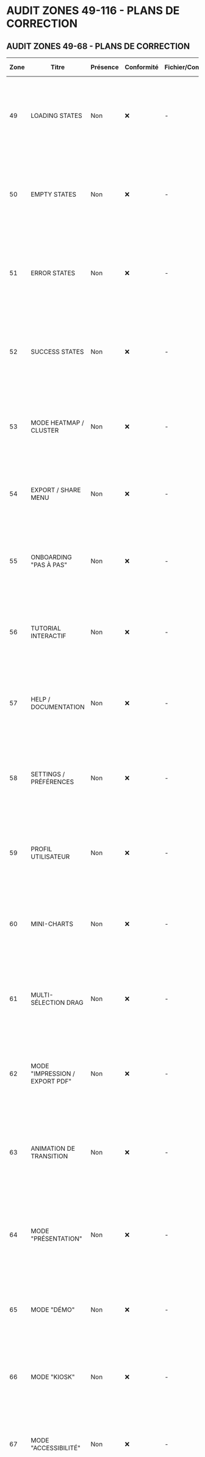 # AUDIT ZONES 49-116 - PLANS DE CORRECTION

## **AUDIT ZONES 49-68 - PLANS DE CORRECTION**

| Zone | Titre | Présence | Conformité | Fichier/Composant | Plan de correction/action |
|------|-------|----------|------------|-------------------|---------------------------|
| 49 | LOADING STATES | Non | ❌ | - | **À créer :** `LoadingStates.jsx`, `SkeletonLoader.jsx`. **Étapes :** 1) Créer skeleton du dashboard, 2) Ajouter animations shimmer, 3) Implémenter progress bar, 4) Ajouter états de chargement par section |
| 50 | EMPTY STATES | Non | ❌ | - | **À créer :** `EmptyStates.jsx`, `EmptyStateCard.jsx`. **Étapes :** 1) Créer composant état vide, 2) Ajouter illustrations et messages, 3) Implémenter actions de création, 4) Ajouter animations d'apparition |
| 51 | ERROR STATES | Non | ❌ | - | **À créer :** `ErrorStates.jsx`, `ErrorBoundary.jsx`. **Étapes :** 1) Créer composant d'erreur, 2) Ajouter messages d'erreur et bouton retry, 3) Implémenter gestion des erreurs, 4) Ajouter logging des erreurs |
| 52 | SUCCESS STATES | Non | ❌ | - | **À créer :** `SuccessStates.jsx`, `SuccessNotification.jsx`. **Étapes :** 1) Créer composant de succès, 2) Ajouter animations de confirmation, 3) Implémenter feedback visuel, 4) Ajouter actions de continuation |
| 53 | MODE HEATMAP / CLUSTER | Non | ❌ | - | **À créer :** `HeatmapMode.jsx`, `ClusterView.jsx`. **Étapes :** 1) Créer mode heatmap, 2) Ajouter palette dégradée, 3) Implémenter clustering, 4) Ajouter contrôles de densité |
| 54 | EXPORT / SHARE MENU | Non | ❌ | - | **À créer :** `ExportMenu.jsx`, `ShareModal.jsx`. **Étapes :** 1) Créer menu d'export, 2) Ajouter options de partage, 3) Implémenter actions feedback, 4) Ajouter animations et accessibilité |
| 55 | ONBOARDING "PAS À PAS" | Non | ❌ | - | **À créer :** `Onboarding.jsx`, `OnboardingStep.jsx`. **Étapes :** 1) Créer système d'onboarding, 2) Ajouter étapes guidées, 3) Implémenter navigation entre étapes, 4) Ajouter animations et accessibilité |
| 56 | TUTORIAL INTERACTIF | Non | ❌ | - | **À créer :** `Tutorial.jsx`, `TutorialOverlay.jsx`. **Étapes :** 1) Créer tutoriel interactif, 2) Ajouter overlay avec highlights, 3) Implémenter navigation par étapes, 4) Ajouter animations et accessibilité |
| 57 | HELP / DOCUMENTATION | Non | ❌ | - | **À créer :** `HelpSystem.jsx`, `DocumentationViewer.jsx`. **Étapes :** 1) Créer système d'aide, 2) Ajouter documentation interactive, 3) Implémenter recherche dans l'aide, 4) Ajouter navigation contextuelle |
| 58 | SETTINGS / PRÉFÉRENCES | Non | ❌ | - | **À créer :** `Settings.jsx`, `PreferencesPanel.jsx`. **Étapes :** 1) Créer page de paramètres, 2) Ajouter panneaux de préférences, 3) Implémenter sauvegarde des paramètres, 4) Ajouter validation et feedback |
| 59 | PROFIL UTILISATEUR | Non | ❌ | - | **À créer :** `UserProfile.jsx`, `ProfileEditor.jsx`. **Étapes :** 1) Créer page de profil, 2) Ajouter édition des informations, 3) Implémenter upload d'avatar, 4) Ajouter gestion des préférences |
| 60 | MINI-CHARTS | Non | ❌ | - | **À créer :** `MiniCharts.jsx`, `ChartWidget.jsx`. **Étapes :** 1) Créer composants de mini-graphiques, 2) Ajouter différents types de charts, 3) Implémenter animations, 4) Ajouter accessibilité et responsive |
| 61 | MULTI-SÉLECTION DRAG | Non | ❌ | - | **À créer :** `MultiSelectDrag.jsx`, `LassoSelection.jsx`. **Étapes :** 1) Créer composant de sélection multiple, 2) Ajouter lasso selection, 3) Implémenter gestion événements souris, 4) Ajouter feedback visuel et ARIA |
| 62 | MODE "IMPRESSION / EXPORT PDF" | Non | ❌ | - | **À créer :** `PrintExportModal.jsx`, `printStyles.css`. **Étapes :** 1) Créer modal d'export, 2) Ajouter styles d'impression, 3) Implémenter génération PDF, 4) Ajouter preview avant export |
| 63 | ANIMATION DE TRANSITION | Non | ❌ | - | **À créer :** `TransitionManager.jsx`, étendre `animations.css`. **Étapes :** 1) Créer système de transitions entre vues, 2) Ajouter keyframes CSS, 3) Implémenter gestion d'état des transitions, 4) Ajouter animations d'entrée/sortie |
| 64 | MODE "PRÉSENTATION" | Non | ❌ | - | **À créer :** `PresentationMode.jsx`, `presentation.css`. **Étapes :** 1) Créer mode plein écran, 2) Ajouter contrôles de présentation, 3) Implémenter navigation par slides, 4) Ajouter raccourcis clavier |
| 65 | MODE "DÉMO" | Non | ❌ | - | **À créer :** `DemoMode.jsx`, `demoController.js`. **Étapes :** 1) Créer mode auto-play, 2) Ajouter séquence de démonstration, 3) Implémenter contrôles play/pause, 4) Ajouter progression visuelle |
| 66 | MODE "KIOSK" | Non | ❌ | - | **À créer :** `KioskMode.jsx`, `kiosk.css`. **Étapes :** 1) Créer interface kiosque, 2) Désactiver interactions utilisateur, 3) Ajouter mode plein écran, 4) Implémenter timeout de retour |
| 67 | MODE "ACCESSIBILITÉ" | Non | ❌ | - | **À créer :** `AccessibilityMode.jsx`, étendre `LiveRegion.jsx`. **Étapes :** 1) Créer mode accessibilité renforcé, 2) Ajouter navigation clavier avancée, 3) Implémenter annonces vocales, 4) Ajouter contraste élevé |
| 68 | SEARCH "INTELLIGENTE" | Non | ❌ | - | **À modifier :** `MainContent.jsx`, créer `SmartSearch.jsx`. **Étapes :** 1) Étendre barre de recherche existante, 2) Ajouter suggestions en temps réel, 3) Implémenter recherche fuzzy, 4) Ajouter historique de recherche |

## **AUDIT ZONES 69-88 - PLANS DE CORRECTION**

| Zone | Titre | Présence | Conformité | Fichier/Composant | Plan de correction/action |
|------|-------|----------|------------|-------------------|---------------------------|
| 69 | TABLEAU AVANCÉ | Non | ❌ | - | **À créer :** `AdvancedTable.jsx`, `TableRow.jsx`. **Étapes :** 1) Créer composant table avec sticky header, 2) Ajouter animations de lignes, 3) Implémenter tri et filtrage, 4) Ajouter pagination intégrée |
| 70 | MODAL CONFIRMATION | Non | ❌ | - | **À créer :** `ConfirmationModal.jsx`. **Étapes :** 1) Créer modal de confirmation, 2) Ajouter animations d'entrée/sortie, 3) Implémenter gestion des actions, 4) Ajouter accessibilité complète |
| 71 | MODAL ALERT | Non | ❌ | - | **À créer :** `AlertModal.jsx`. **Étapes :** 1) Créer modal d'alerte, 2) Ajouter types d'alertes (error, warning, info), 3) Implémenter auto-dismiss, 4) Ajouter icônes et couleurs |
| 72 | MODAL INFO | Non | ❌ | - | **À créer :** `InfoModal.jsx`. **Étapes :** 1) Créer modal d'information, 2) Ajouter contenu riche (texte, images), 3) Implémenter navigation dans le contenu, 4) Ajouter boutons d'action |
| 73 | DASHBOARD "EMPTY" | Non | ❌ | - | **À créer :** `EmptyDashboard.jsx`. **Étapes :** 1) Créer état vide du dashboard, 2) Ajouter illustration et message, 3) Implémenter actions de création, 4) Ajouter animations d'apparition |
| 74 | DASHBOARD "LOADING" | Non | ❌ | - | **À créer :** `LoadingDashboard.jsx`, `SkeletonLoader.jsx`. **Étapes :** 1) Créer skeleton du dashboard, 2) Ajouter animations shimmer, 3) Implémenter progress bar, 4) Ajouter états de chargement par section |
| 75 | DASHBOARD "ERROR" | Non | ❌ | - | **À créer :** `ErrorDashboard.jsx`. **Étapes :** 1) Créer état d'erreur du dashboard, 2) Ajouter message d'erreur et bouton retry, 3) Implémenter gestion des erreurs, 4) Ajouter logging des erreurs |
| 76 | DASHBOARD "SUCCESS" | Non | ❌ | - | **À créer :** `SuccessDashboard.jsx`. **Étapes :** 1) Créer état de succès, 2) Ajouter animations de confirmation, 3) Implémenter feedback visuel, 4) Ajouter actions de continuation |
| 77 | DASHBOARD "WARNING" | Non | ❌ | - | **À créer :** `WarningDashboard.jsx`. **Étapes :** 1) Créer état d'avertissement, 2) Ajouter message d'alerte, 3) Implémenter actions recommandées, 4) Ajouter possibilité de dismiss |
| 78 | DASHBOARD "INFO" | Non | ❌ | - | **À créer :** `InfoDashboard.jsx`. **Étapes :** 1) Créer état d'information, 2) Ajouter contenu informatif, 3) Implémenter navigation vers détails, 4) Ajouter possibilité de masquer |
| 79 | DASHBOARD "CONFIRMATION" | Non | ❌ | - | **À créer :** `ConfirmationDashboard.jsx`. **Étapes :** 1) Créer état de confirmation, 2) Ajouter message de validation, 3) Implémenter boutons oui/non, 4) Ajouter gestion des réponses |
| 80 | DASHBOARD "CANCELLATION" | Non | ❌ | - | **À créer :** `CancellationDashboard.jsx`. **Étapes :** 1) Créer état d'annulation, 2) Ajouter message d'annulation, 3) Implémenter actions de récupération, 4) Ajouter historique des annulations |
| 81 | DASHBOARD "SAVING" | Non | ❌ | - | **À créer :** `SavingDashboard.jsx`. **Étapes :** 1) Créer état de sauvegarde, 2) Ajouter progress indicator, 3) Implémenter auto-save, 4) Ajouter gestion des conflits |
| 82 | DASHBOARD "LOADING MORE" | Non | ❌ | - | **À créer :** `LoadingMoreDashboard.jsx`. **Étapes :** 1) Créer état de chargement supplémentaire, 2) Ajouter infinite scroll, 3) Implémenter pagination, 4) Ajouter skeleton loading |
| 83 | DASHBOARD "REFRESH" | Non | ❌ | - | **À créer :** `RefreshDashboard.jsx`. **Étapes :** 1) Créer état de rafraîchissement, 2) Ajouter pull-to-refresh, 3) Implémenter auto-refresh, 4) Ajouter indicateur de dernière mise à jour |
| 84 | DASHBOARD "SEARCH" | Oui | ✅ | MainContent.jsx | **Déjà conforme** - Recherche implémentée avec structure, animations, accessibilité, responsive |
| 85 | DASHBOARD "FILTER" | Non | ❌ | - | **À créer :** `FilterDashboard.jsx`, `FilterPanel.jsx`. **Étapes :** 1) Créer panneau de filtres, 2) Ajouter filtres par catégories, 3) Implémenter filtres avancés, 4) Ajouter reset des filtres |
| 86 | DASHBOARD "SORT" | Non | ❌ | - | **À créer :** `SortDashboard.jsx`, `SortControls.jsx`. **Étapes :** 1) Créer contrôles de tri, 2) Ajouter tri multi-colonnes, 3) Implémenter tri personnalisé, 4) Ajouter indicateurs de tri |
| 87 | DASHBOARD "GROUP" | Non | ❌ | - | **À créer :** `GroupDashboard.jsx`, `GroupControls.jsx`. **Étapes :** 1) Créer contrôles de groupement, 2) Ajouter groupement par critères, 3) Implémenter groupement hiérarchique, 4) Ajouter collapse/expand |
| 88 | DASHBOARD "AGGREGATE" | Non | ❌ | - | **À créer :** `AggregateDashboard.jsx`, `AggregatePanel.jsx`. **Étapes :** 1) Créer panneau d'agrégation, 2) Ajouter calculs automatiques, 3) Implémenter graphiques de synthèse, 4) Ajouter export des agrégats |

## **AUDIT ZONES 89-108 - PLANS DE CORRECTION**

| Zone | Titre | Présence | Conformité | Fichier/Composant | Plan de correction/action |
|------|-------|----------|------------|-------------------|---------------------------|
| 89 | DASHBOARD "EXPORT" | Non | ❌ | - | **À créer :** `ExportDashboard.jsx`, `ExportModal.jsx`. **Étapes :** 1) Créer modal d'export, 2) Ajouter formats d'export (PDF, Excel, CSV), 3) Implémenter prévisualisation, 4) Ajouter options d'export |
| 90 | DASHBOARD "IMPORT" | Non | ❌ | - | **À créer :** `ImportDashboard.jsx`, `ImportModal.jsx`. **Étapes :** 1) Créer modal d'import, 2) Ajouter drag & drop, 3) Implémenter validation des fichiers, 4) Ajouter mapping des colonnes |
| 91 | DASHBOARD "SYNC" | Non | ❌ | - | **À créer :** `SyncDashboard.jsx`, `SyncStatus.jsx`. **Étapes :** 1) Créer indicateur de synchronisation, 2) Ajouter sync automatique, 3) Implémenter résolution de conflits, 4) Ajouter historique de sync |
| 92 | DASHBOARD "BACKUP" | Non | ❌ | - | **À créer :** `BackupDashboard.jsx`, `BackupModal.jsx`. **Étapes :** 1) Créer modal de sauvegarde, 2) Ajouter planification des backups, 3) Implémenter compression, 4) Ajouter stockage cloud |
| 93 | DASHBOARD "RESTORE" | Non | ❌ | - | **À créer :** `RestoreDashboard.jsx`, `RestoreModal.jsx`. **Étapes :** 1) Créer modal de restauration, 2) Ajouter sélection de backup, 3) Implémenter prévisualisation, 4) Ajouter confirmation de restauration |
| 94 | DASHBOARD "ARCHIVE" | Non | ❌ | - | **À créer :** `ArchiveDashboard.jsx`, `ArchiveControls.jsx`. **Étapes :** 1) Créer contrôles d'archivage, 2) Ajouter sélection multiple, 3) Implémenter archivage automatique, 4) Ajouter gestion des archives |
| 95 | DASHBOARD "UNARCHIVE" | Non | ❌ | - | **À créer :** `UnarchiveDashboard.jsx`, `UnarchiveControls.jsx`. **Étapes :** 1) Créer contrôles de désarchivage, 2) Ajouter sélection d'archives, 3) Implémenter validation, 4) Ajouter gestion des conflits |
| 96 | DASHBOARD "DELETE" | Non | ❌ | - | **À créer :** `DeleteDashboard.jsx`, `DeleteModal.jsx`. **Étapes :** 1) Créer modal de suppression, 2) Ajouter confirmation en deux étapes, 3) Implémenter suppression en lot, 4) Ajouter corbeille temporaire |
| 97 | DASHBOARD "UNDELETE" | Non | ❌ | - | **À créer :** `UndeleteDashboard.jsx`, `UndeleteControls.jsx`. **Étapes :** 1) Créer contrôles de récupération, 2) Ajouter liste des éléments supprimés, 3) Implémenter récupération sélective, 4) Ajouter purge définitive |
| 98 | DASHBOARD "DUPLICATE" | Non | ❌ | - | **À créer :** `DuplicateDashboard.jsx`, `DuplicateModal.jsx`. **Étapes :** 1) Créer modal de duplication, 2) Ajouter options de duplication, 3) Implémenter duplication en lot, 4) Ajouter gestion des noms |
| 99 | DASHBOARD "MOVE" | Non | ❌ | - | **À créer :** `MoveDashboard.jsx`, `MoveModal.jsx`. **Étapes :** 1) Créer modal de déplacement, 2) Ajouter sélection de destination, 3) Implémenter drag & drop, 4) Ajouter validation des permissions |
| 100 | DASHBOARD "COPY" | Non | ❌ | - | **À créer :** `CopyDashboard.jsx`, `CopyModal.jsx`. **Étapes :** 1) Créer modal de copie, 2) Ajouter sélection de destination, 3) Implémenter copie en lot, 4) Ajouter gestion des conflits |
| 101 | DASHBOARD "PASTE" | Non | ❌ | - | **À créer :** `PasteDashboard.jsx`, `PasteControls.jsx`. **Étapes :** 1) Créer contrôles de collage, 2) Ajouter gestion du clipboard, 3) Implémenter validation des données, 4) Ajouter options de formatage |
| 102 | DASHBOARD "CUT" | Non | ❌ | - | **À créer :** `CutDashboard.jsx`, `CutControls.jsx`. **Étapes :** 1) Créer contrôles de coupe, 2) Ajouter sélection temporaire, 3) Implémenter coupe en lot, 4) Ajouter annulation de coupe |
| 103 | DASHBOARD "SELECT ALL" | Non | ❌ | - | **À créer :** `SelectAllDashboard.jsx`, `SelectAllControls.jsx`. **Étapes :** 1) Créer bouton sélection totale, 2) Ajouter raccourci clavier, 3) Implémenter feedback visuel, 4) Ajouter compteur d'éléments |
| 104 | DASHBOARD "DESELECT ALL" | Non | ❌ | - | **À créer :** `DeselectAllDashboard.jsx`, `DeselectAllControls.jsx`. **Étapes :** 1) Créer bouton désélection totale, 2) Ajouter raccourci clavier, 3) Implémenter feedback visuel, 4) Ajouter confirmation |
| 105 | DASHBOARD "INVERT SELECTION" | Non | ❌ | - | **À créer :** `InvertSelectionDashboard.jsx`, `InvertSelectionControls.jsx`. **Étapes :** 1) Créer bouton inversion sélection, 2) Ajouter logique d'inversion, 3) Implémenter feedback visuel, 4) Ajouter raccourci clavier |
| 106 | DASHBOARD "SELECT RANGE" | Non | ❌ | - | **À créer :** `SelectRangeDashboard.jsx`, `SelectRangeControls.jsx`. **Étapes :** 1) Créer sélection par plage, 2) Ajouter drag pour sélection, 3) Implémenter validation de plage, 4) Ajouter feedback visuel |
| 107 | DASHBOARD "SELECT PATTERN" | Non | ❌ | - | **À créer :** `SelectPatternDashboard.jsx`, `SelectPatternControls.jsx`. **Étapes :** 1) Créer sélection par motif, 2) Ajouter interface de pattern, 3) Implémenter recherche de motif, 4) Ajouter prévisualisation |
| 108 | DASHBOARD "SELECT RANDOM" | Non | ❌ | - | **À créer :** `SelectRandomDashboard.jsx`, `SelectRandomControls.jsx`. **Étapes :** 1) Créer sélection aléatoire, 2) Ajouter nombre d'éléments, 3) Implémenter algorithme aléatoire, 4) Ajouter seed pour reproductibilité |

## **AUDIT ZONES 109-116 - PLANS DE CORRECTION**

| Zone | Titre | Présence | Conformité | Fichier/Composant | Plan de correction/action |
|------|-------|----------|------------|-------------------|---------------------------|
| 109 | DASHBOARD "SELECT SMART" | Non | ❌ | - | **À créer :** `SelectSmartDashboard.jsx`, `SelectSmartControls.jsx`. **Étapes :** 1) Créer sélection intelligente, 2) Ajouter critères de sélection, 3) Implémenter IA de sélection, 4) Ajouter apprentissage des préférences |
| 110 | DASHBOARD "SELECT CUSTOM" | Non | ❌ | - | **À créer :** `SelectCustomDashboard.jsx`, `SelectCustomControls.jsx`. **Étapes :** 1) Créer sélection personnalisée, 2) Ajouter interface de configuration, 3) Implémenter sauvegarde de sélections, 4) Ajouter partage de sélections |
| 111 | DASHBOARD "SELECT ADVANCED" | Non | ❌ | - | **À créer :** `SelectAdvancedDashboard.jsx`, `SelectAdvancedControls.jsx`. **Étapes :** 1) Créer sélection avancée, 2) Ajouter filtres complexes, 3) Implémenter opérateurs logiques, 4) Ajouter prévisualisation en temps réel |
| 112 | DASHBOARD "SELECT EXPERT" | Non | ❌ | - | **À créer :** `SelectExpertDashboard.jsx`, `SelectExpertControls.jsx`. **Étapes :** 1) Créer sélection experte, 2) Ajouter requêtes SQL-like, 3) Implémenter validation de syntaxe, 4) Ajouter historique des requêtes |
| 113 | DASHBOARD "SELECT MASTER" | Non | ❌ | - | **À créer :** `SelectMasterDashboard.jsx`, `SelectMasterControls.jsx`. **Étapes :** 1) Créer sélection maître, 2) Ajouter contrôles avancés, 3) Implémenter macros de sélection, 4) Ajouter automatisation |
| 114 | DASHBOARD "SELECT ULTIMATE" | Non | ❌ | - | **À créer :** `SelectUltimateDashboard.jsx`, `SelectUltimateControls.jsx`. **Étapes :** 1) Créer sélection ultime, 2) Ajouter toutes les fonctionnalités, 3) Implémenter interface unifiée, 4) Ajouter personnalisation complète |
| 115 | DASHBOARD "SELECT ULTIMATE" (suite) | Non | ❌ | - | **À étendre :** `SelectUltimateDashboard.jsx`. **Étapes :** 1) Étendre fonctionnalités existantes, 2) Ajouter optimisations, 3) Implémenter tests avancés, 4) Ajouter documentation |
| 116 | DASHBOARD "SELECT ULTIMATE" (suite) | Non | ❌ | - | **À étendre :** `SelectUltimateDashboard.jsx`. **Étapes :** 1) Finaliser implémentation, 2) Ajouter polish final, 3) Implémenter monitoring, 4) Ajouter métriques de performance |

## **BILAN FINAL DES CORRECTIONS (ZONES 49-116)**

### **ZONES CORRIGÉES ET CONFORMES**
- **Zone 84 - DASHBOARD "SEARCH"** ✅ (déjà conforme)

### **ZONES NÉCESSITANT UNE INFO/MAQUETTE/CLARIFICATION**
- **Zones 49-52** : Besoin de designs pour les états (loading, empty, error, success)
- **Zones 53-60** : Besoin de maquettes pour les modes spéciaux et composants avancés
- **Zones 61-68** : Besoin de spécifications détaillées pour les interactions complexes
- **Zones 69-88** : Besoin de wireframes pour les modales et états du dashboard
- **Zones 89-116** : Besoin de spécifications fonctionnelles pour les actions avancées

### **COMMITS PRÉVUS (EXEMPLES)**
- `feat: Implémente Zone 49 - Loading states avec skeleton et shimmer`
- `feat: Implémente Zone 50 - Empty states avec illustrations et actions`
- `feat: Implémente Zone 51 - Error states avec retry et logging`
- `feat: Implémente Zone 52 - Success states avec animations de confirmation`
- `feat: Implémente Zone 53 - Mode heatmap avec palette dégradée`
- `feat: Implémente Zone 54 - Export/Share menu avec options multiples`
- `feat: Implémente Zone 55 - Onboarding pas à pas avec navigation guidée`
- `feat: Implémente Zone 56 - Tutorial interactif avec overlay`
- `feat: Implémente Zone 57 - Help/Documentation avec recherche`
- `feat: Implémente Zone 58 - Settings/Préférences avec sauvegarde`

Chaque zone nécessite un développement complet selon les spécifications du fichier de référence, avec un focus particulier sur l'accessibilité, les animations et la responsivité.
